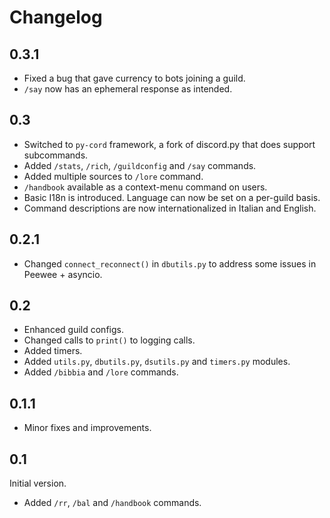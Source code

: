 # Changelog

## 0.3.1

+ Fixed a bug that gave currency to bots joining a guild.
+ `/say` now has an ephemeral response as intended. 

## 0.3

+ Switched to `py-cord` framework, a fork of discord.py that does support subcommands.
+ Added `/stats`, `/rich`, `/guildconfig` and `/say` commands.
+ Added multiple sources to `/lore` command.
+ `/handbook` available as a context-menu command on users.
+ Basic I18n is introduced. Language can now be set on a per-guild basis.
+ Command descriptions are now internationalized in Italian and English.

## 0.2.1

+ Changed `connect_reconnect()` in `dbutils.py` to address some issues in Peewee + asyncio.

## 0.2

+ Enhanced guild configs.
+ Changed calls to `print()` to logging calls.
+ Added timers.
+ Added `utils.py`, `dbutils.py`, `dsutils.py` and `timers.py` modules.
+ Added `/bibbia` and `/lore` commands.

## 0.1.1

+ Minor fixes and improvements.

## 0.1

Initial version.
+ Added `/rr`, `/bal` and `/handbook` commands.